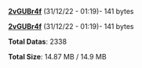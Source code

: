 [**2vGUBr4f**](/data/2vGUBr4f.txt) (31/12/22 - 01:19)- 141 bytes

[**2vGUBr4f**](/data/2vGUBr4f.txt) (31/12/22 - 01:19)- 141 bytes

**Total Datas**: 2338

**Total Size**: 14.87 MB / 14.9 MB